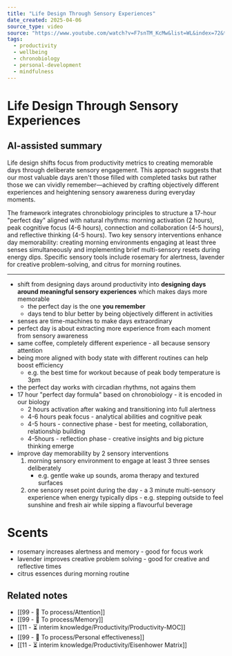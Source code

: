 ```yaml
---
title: "Life Design Through Sensory Experiences"
date_created: 2025-04-06
source_type: video
source: "https://www.youtube.com/watch?v=F7snTM_KcMw&list=WL&index=72&t=1605s"
tags:
  - productivity
  - wellbeing
  - chronobiology
  - personal-development
  - mindfulness
---
```


# Life Design Through Sensory Experiences

## AI-assisted summary
Life design shifts focus from productivity metrics to creating memorable days through deliberate sensory engagement. This approach suggests that our most valuable days aren't those filled with completed tasks but rather those we can vividly remember—achieved by crafting objectively different experiences and heightening sensory awareness during everyday moments.

The framework integrates chronobiology principles to structure a 17-hour "perfect day" aligned with natural rhythms: morning activation (2 hours), peak cognitive focus (4-6 hours), connection and collaboration (4-5 hours), and reflective thinking (4-5 hours). Two key sensory interventions enhance day memorability: creating morning environments engaging at least three senses simultaneously and implementing brief multi-sensory resets during energy dips. Specific sensory tools include rosemary for alertness, lavender for creative problem-solving, and citrus for morning routines.

---

- shift from designing days around productivity into **designing days around meaningful sensory experiences** which makes days more memorable
	- the perfect day is the one **you remember**
	- days tend to blur better by being objectively different in activities
- senses are time-machines to make days extraordinary
- perfect day is about extracting more experience from each moment from sensory awareness
- same coffee, completely different experience - all because sensory attention
- being more aligned with body state with different routines can help boost efficiency
	- e.g. the best time for workout because of peak body temperature is 3pm
- the perfect day works with circadian rhythms, not agains them
- 17 hour "perfect day formula" based on chronobiology - it is encoded in our biology
	- 2 hours activation after waking and transitioning into full alertness
	- 4-6 hours peak focus - analytical abilities and cognitive peak
	- 4-5 hours - connective phase - best for meeting, collaboration, relationship building
	- 4-5hours - reflection phase - creative insights and big picture thinking emerge
- improve day memorability by 2 sensory interventions
	1. morning sensory environment to engage at least 3 three senses deliberately
		- e.g. gentle wake up sounds, aroma therapy and textured surfaces
	2. one sensory reset point during the day
		   - a 3 minute multi-sensory experience when energy typically dips
			   - e.g. stepping outside to feel sunshine and fresh air while sipping a flavourful beverage
# Scents
- rosemary increases alertness and memory - good for focus work
- lavender improves creative problem solving - good for creative and reflective times
- citrus essences during morning routine

## Related notes
- [[99 - 📄 To process/Attention]]
- [[99 - 📄 To process/Memory]]
- [[11 - ⏳ interim knowledge/Productivity/Productivity-MOC]]
- [[99 - 📄 To process/Personal effectiveness]]
- [[11 - ⏳ interim knowledge/Productivity/Eisenhower Matrix]]